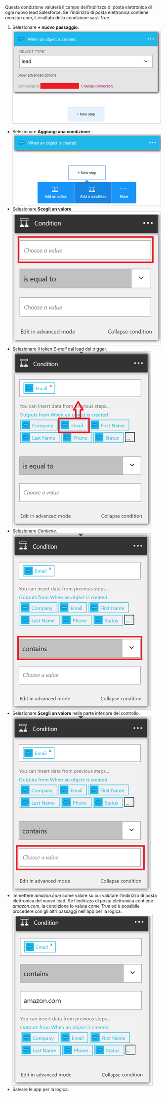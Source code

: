 Questa condizione valuterà il campo dell'indirizzo di posta elettronica di ogni nuovo lead Salesforce. Se l'indirizzo di posta elettronica contiene *amazon.com*, il risultato della condizione sarà *True*.

1. Selezionare **+ nuovo passaggio**.  
![Immagine di condizione Salesforce 1](./media/connectors-create-api-salesforce/condition-1.png)  
- Selezionare **Aggiungi una condizione**.  
![Immagine di condizione Salesforce 2](./media/connectors-create-api-salesforce/condition-2.png)  
- Selezionare **Scegli un valore**.  
![Immagine di condizione Salesforce 3](./media/connectors-create-api-salesforce/condition-3.png)  
- Selezionare il token *E-mail* dal lead del trigger.  
![Immagine di condizione Salesforce 4](./media/connectors-create-api-salesforce/condition-4.png)  
- Selezionare *Contiene*.  
![Immagine di condizione Salesforce 5](./media/connectors-create-api-salesforce/condition-5.png)  
- Selezionare **Scegli un valore** nella parte inferiore del controllo.  
![Immagine di condizione Salesforce 6](./media/connectors-create-api-salesforce/condition-6.png)  
- Immettere *amazon.com* come valore su cui valutare l'indirizzo di posta elettronica del nuovo lead. Se l'indirizzo di posta elettronica contiene *amazon.com*, la condizione lo valuta come *True* ed è possibile procedere con gli altri passaggi nell'app per la logica.  
![Immagine di condizione Salesforce 7](./media/connectors-create-api-salesforce/condition-7.png)  
- Salvare le app per la logica.

<!---HONumber=AcomDC_0727_2016-->
